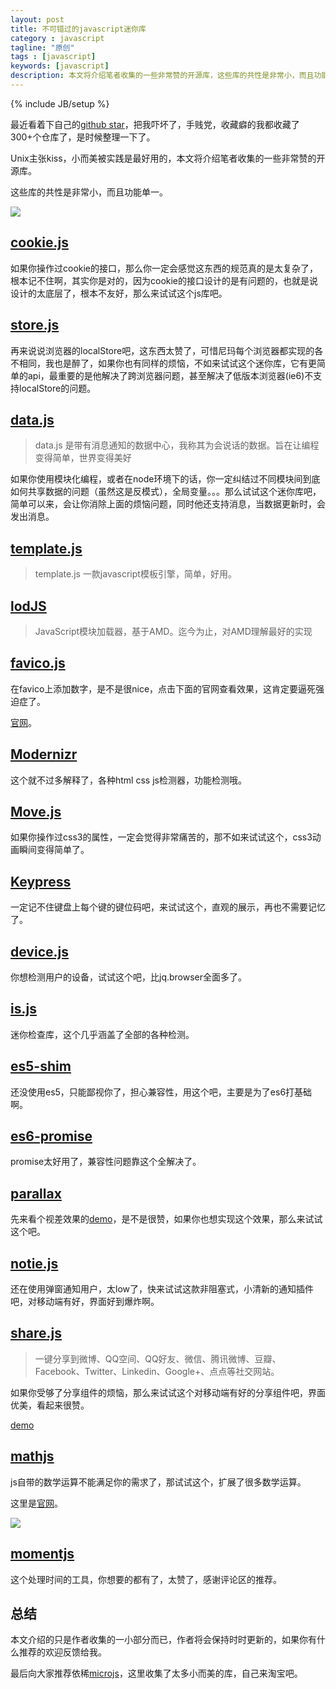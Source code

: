 ```yaml
---
layout: post
title: 不可错过的javascript迷你库
category : javascript
tagline: "原创"
tags : [javascript]
keywords: [javascript]
description: 本文将介绍笔者收集的一些非常赞的开源库，这些库的共性是非常小，而且功能单一。
---
```

{% include JB/setup %}

最近看着下自己的[github star](https://github.com/yanhaijing)，把我吓坏了，手贱党，收藏癖的我都收藏了300+个仓库了，是时候整理一下了。

Unix主张kiss，小而美被实践是最好用的，本文将介绍笔者收集的一些非常赞的开源库。

这些库的共性是非常小，而且功能单一。

![]({{BLOG_IMG}}231.gif)

## [cookie.js][cookie.js]
如果你操作过cookie的接口，那么你一定会感觉这东西的规范真的是太复杂了，根本记不住啊，其实你是对的，因为cookie的接口设计的是有问题的，也就是说设计的太底层了，根本不友好，那么来试试这个js库吧。

## [store.js][store.js]
再来说说浏览器的localStore吧，这东西太赞了，可惜尼玛每个浏览器都实现的各不相同，我也是醉了，如果你也有同样的烦恼，不如来试试这个迷你库，它有更简单的api，最重要的是他解决了跨浏览器问题，甚至解决了低版本浏览器(ie6)不支持localStore的问题。

## [data.js][data.js]
> data.js 是带有消息通知的数据中心，我称其为会说话的数据。旨在让编程变得简单，世界变得美好

如果你使用模块化编程，或者在node环境下的话，你一定纠结过不同模块间到底如何共享数据的问题（虽然这是反模式），全局变量。。。那么试试这个迷你库吧，简单可以来，会让你消除上面的烦恼问题，同时他还支持消息，当数据更新时，会发出消息。

## [template.js][template.js]
> template.js 一款javascript模板引擎，简单，好用。

## [lodJS][lodJS]
> JavaScript模块加载器，基于AMD。迄今为止，对AMD理解最好的实现

## [favico.js][favico.js]
在favico上添加数字，是不是很nice，点击下面的官网查看效果，这肯定要逼死强迫症了。

[官网](http://lab.ejci.net/favico.js/)。

## [Modernizr][Modernizr]
这个就不过多解释了，各种html css js检测器，功能检测哦。

## [Move.js][Move.js]
如果你操作过css3的属性，一定会觉得非常痛苦的，那不如来试试这个，css3动画瞬间变得简单了。

## [Keypress][Keypress]
一定记不住键盘上每个键的键位码吧，来试试这个，直观的展示，再也不需要记忆了。

## [device.js][device.js]
你想检测用户的设备，试试这个吧，比jq.browser全面多了。

## [is.js][is.js]
迷你检查库，这个几乎涵盖了全部的各种检测。

## [es5-shim][es5-shim]
还没使用es5，只能鄙视你了，担心兼容性，用这个吧，主要是为了es6打基础啊。

## [es6-promise][es6-promise]
promise太好用了，兼容性问题靠这个全解决了。

## [parallax][parallax]
先来看个视差效果的[demo](http://zhidao.baidu.com/s/10year/index.html)，是不是很赞，如果你也想实现这个效果，那么来试试这个吧。

## [notie.js][notie.js]
还在使用弹窗通知用户，太low了，快来试试这款非阻塞式，小清新的通知插件吧，对移动端有好，界面好到爆炸啊。

## [share.js][share.js]
> 一键分享到微博、QQ空间、QQ好友、微信、腾讯微博、豆瓣、Facebook、Twitter、Linkedin、Google+、点点等社交网站。

如果你受够了分享组件的烦恼，那么来试试这个对移动端有好的分享组件吧，界面优美，看起来很赞。

[demo](http://overtrue.me/share.js/)

## [mathjs][mathjs]
js自带的数学运算不能满足你的需求了，那试试这个，扩展了很多数学运算。

这里是[官网](http://mathjs.org/)。

![](https://raw.github.com/josdejong/mathjs/master/img/mathjs.png)

## [momentjs][momentjs]
这个处理时间的工具，你想要的都有了，太赞了，感谢评论区的推荐。

## 总结
本文介绍的只是作者收集的一小部分而已，作者将会保持时时更新的，如果你有什么推荐的欢迎反馈给我。

最后向大家推荐依稀[microjs](http://microjs.com/)，这里收集了太多小而美的库，自己来淘宝吧。

[cookie.js]: https://github.com/js-coder/cookie.js
[store.js]: https://github.com/marcuswestin/store.js
[data.js]: https://github.com/yanhaijing/data.js
[template.js]: https://github.com/yanhaijing/template.js
[lodJS]: https://github.com/yanhaijing/lodjs
[favico.js]: http://lab.ejci.net/favico.js/
[Modernizr]: http://modernizr.com/
[Move.js]: http://visionmedia.github.io/move.js/
[Keypress]: http://dmauro.github.io/Keypress/
[device.js]: http://matthewhudson.me/projects/device.js/
[is.js]: http://arasatasaygin.github.io/is.js/
[es5-shim]: https://github.com/es-shims/es5-shim
[parallax]: https://github.com/wagerfield/parallax
[notie.js]: https://github.com/jaredreich/notie.js
[share.js]: https://github.com/overtrue/share.js
[mathjs]: https://github.com/josdejong/mathjs
[es6-promise]: https://github.com/jakearchibald/es6-promise
[momentjs]: http://momentjs.cn/
